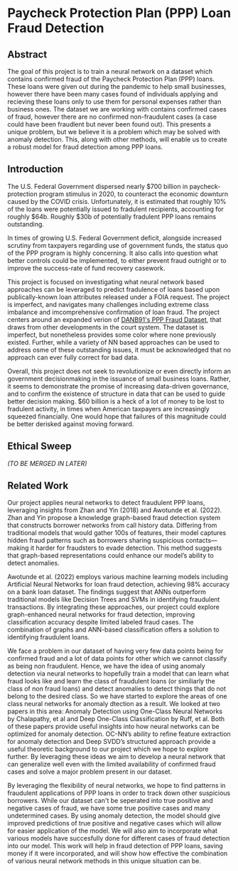 # Paycheck Protection Plan (PPP) Loan Fraud Detection

## Abstract

The goal of this project is to train a neural network on a dataset which contains confirmed fraud of the Paycheck Protection Plan (PPP) loans. These loans were given out during the pandemic to help small businesses, however there have been many cases found of individuals applying and recieving these loans only to use them for personal expenses rather than business ones. The dataset we are working with contains confirmed cases of fraud, however there are no confirmed non-fraudulent cases (a case could have been fraudlent but never been found out). This presents a unique problem, but we believe it is a problem which may be solved with anomaly detection. This, along with other methods, will enable us to create a robust model for fraud detection among PPP loans. 

## Introduction

The U.S. Federal Government dispersed nearly $700 billion in paycheck-protection program stimulus in 2020, to counteract the economic downturn caused by the COVID crisis. Unfortunately, it is estimated that roughly 10% of the loans were potentially issued to fradulent recipients, accounting for roughly $64b. Roughly $30b of potentially fradulent PPP loans remains outstanding. 

In times of growing U.S. Federal Government deficit, alongside increased scrutiny from taxpayers regarding use of government funds, the status quo of the PPP program is highly concerning. It also calls into question what better controls could be implemented, to either prevent fraud outright or to improve the success-rate of fund recovery casework. 

This project is focused on investigating what neural network based approaches can be leveraged to predict fradulence of loans based upon publically-known loan attributes released under a FOIA request. The project is imperfect, and navigates many challenges including extreme class imbalance and imcomprehensive confirmation of loan fraud. The project centers around an expanded verion of [DANB91's PPP Fraud Dataset](https://www.kaggle.com/datasets/danb91/covid-ppp-loan-data-with-fraud-examples?select=ppp_fraud_cases.csv), that draws from other developments in the court system. The dataset is imperfect, but nonetheless provides some color where none previously existed. Further, while a variety of NN based approaches can be used to address osme of these outstanding issues, it must be acknowledged that no approach can ever fully correct for bad data.

Overall, this project does not seek to revolutionize or even directly inform an government decisionmaking in the issuance of small business loans. Rather, it seems to demonstrate the promise of increasing data-driven governance, and to confirm the existence of structure in data that can be used to guide better decision making. $60 billion is a heck of a lot of money to be lost to fradulent activity, in times when American taxpayers are increasingly squeezed financially. One would hope that failures of this magnitude could be better derisked against moving forward.

## Ethical Sweep

_(TO BE MERGED IN LATER)_

## Related Work

Our project applies neural networks to detect fraudulent PPP loans, leveraging insights from Zhan and Yin (2018) and Awotunde et al. (2022). Zhan and Yin propose a knowledge graph-based fraud detection system that constructs borrower networks from call history data. Differing from traditional models that would gather 100s of features, their model captures hidden fraud patterns such as borrowers sharing suspicious contacts—making it harder for fraudsters to evade detection. This method suggests that graph-based representations could enhance our model’s ability to detect anomalies.

Awotunde et al. (2022) employs various machine learning models including Artificial Neural Networks for loan fraud detection, achieving 98% accuracy on a bank loan dataset. The findings suggest that ANNs outperform traditional models like Decision Trees and SVMs in identifying fraudulent transactions. By integrating these approaches, our project could explore graph-enhanced neural networks for fraud detection, improving classification accuracy despite limited labeled fraud cases. The combination of graphs and ANN-based classification offers a solution to identifying fraudulent loans.

We face a problem in our dataset of having very few data points being for confirmed fraud and a lot of data points for other which we cannot classify as being non fraudulent. Hence, we have the idea of using anomaly detection via neural networks to hopefully train a model that can learn what fraud looks like and learn the class of fraudulent loans (or similiarly the class of non fraud loans) and detect anomalies to detect things that do not belong to the desired class. So we have started to explore the areas of one class neural networks for anomaly dtection as a result. We looked at two papers in this area: Anomaly Detection using One-Class Neural Networks by Chalapathy, et al and Deep One-Class Classification by Ruff, et al. Both of these papers provide useful insights into how neural networks can be optimized for anomaly detection. OC-NN’s ability to refine feature extraction for anomaly detection and Deep SVDD’s structured approach provide a useful theoretic background to our project which we hope to explore further. By leveraging these ideas we aim to develop a neural network that can generalize well even with the limited availability of confirmed fraud cases and solve a major problem present in our dataset.

By leveraging the flexibility of neural networks, we hope to find patterns in fraudulent applications of PPP loans in order to track down other suspicious borrowers. While our dataset can't be seperated into true positive and negative cases of fraud, we have some true positive cases and many undetermined cases. By using anomaly detection, the model should give improved predictions of true positive and negative cases which will allow for easier application of the model. We will also aim to incorporate what various models have succesfully done for different cases of fraud detection into our model. This work will help in fraud detection of PPP loans, saving money if it were incorporated, and will show how effective the combination of various neural network methods in this unique situation can be. 
